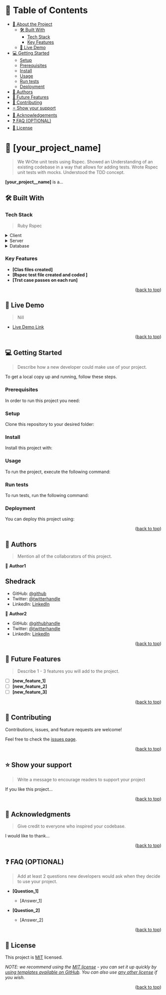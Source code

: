 <a name="readme-top"></a>


<div align="center">
  
  <br/>


</div>

<!-- TABLE OF CONTENTS -->

# 📗 Table of Contents

- [📖 About the Project](#about-project)
  - [🛠 Built With](#built-with)
    - [Tech Stack](#tech-stack)
    - [Key Features](#key-features)
  - [🚀 Live Demo](#live-demo)
- [💻 Getting Started](#getting-started)
  - [Setup](#setup)
  - [Prerequisites](#prerequisites)
  - [Install](#install)
  - [Usage](#usage)
  - [Run tests](#run-tests)
  - [Deployment](#triangular_flag_on_post-deployment)
- [👥 Authors](#authors)
- [🔭 Future Features](#future-features)
- [🤝 Contributing](#contributing)
- [⭐️ Show your support](#support)
- [🙏 Acknowledgements](#acknowledgements)
- [❓ FAQ (OPTIONAL)](#faq)
- [📝 License](#license)

<!-- PROJECT DESCRIPTION -->

# 📖 [your_project_name] <a name="about-project"></a>

> We WrOte unit tests using Rspec.
> Showed an Understanding of  an existing codebase in a way that allows for adding tests.
>Wrote Rspec unit tests with mocks.
>Understood the TDD concept.

**[your_project__name]** is a...

## 🛠 Built With <a name="built-with"></a>

### Tech Stack <a name="tech-stack"></a>
> Ruby
> Rspec

<details>
  <summary>Client</summary>
  <ul>
    <li><a href="https://reactjs.org/">React.js</a></li>
  </ul>
</details>

<details>
  <summary>Server</summary>
  <ul>
    <li><a href="https://expressjs.com/">Express.js</a></li>
  </ul>
</details>

<details>
<summary>Database</summary>
  <ul>
    <li><a href="https://www.postgresql.org/">PostgreSQL</a></li>
  </ul>
</details>

<!-- Features -->

### Key Features <a name="key-features"></a>


- **[Clas files created]**
- **[Rspec test file created and coded ]**
- **[Trst case passes on each run]**

<p align="right">(<a href="#readme-top">back to top</a>)</p>


## 🚀 Live Demo <a name="live-demo"></a>

> Nill

- [Live Demo Link](https://yourdeployedapplicationlink.com)

<p align="right">(<a href="#readme-top">back to top</a>)</p>

<!-- GETTING STARTED -->

## 💻 Getting Started <a name="getting-started"></a>

> Describe how a new developer could make use of your project.

To get a local copy up and running, follow these steps.

### Prerequisites

In order to run this project you need:

<!--
Example command:

```sh
 gem install rails
```
 -->

### Setup

Clone this repository to your desired folder:

<!--
Example commands:

```sh
  cd my-folder
  git clone git@github.com:myaccount/my-project.git
```
--->

### Install

Install this project with:

<!--
Example command:

```sh
  cd my-project
  gem install
```
--->

### Usage

To run the project, execute the following command:

<!--
Example command:

```sh
  rails server
```
--->

### Run tests

To run tests, run the following command:

<!--
Example command:

```sh
  bin/rails test test/models/article_test.rb
```
--->

### Deployment

You can deploy this project using:

<!--
Example:

```sh

```
 -->

<p align="right">(<a href="#readme-top">back to top</a>)</p>

<!-- AUTHORS -->

## 👥 Authors <a name="authors"></a>

> Mention all of the collaborators of this project.

👤 **Author1**
 ## Shedrack
- GitHub: [@github](https://github.com/Shedrack-Sunday)
- Twitter: [@twitterhandle](https://twitter.com/DeleSundayS)
- LinkedIn: [LinkedIn](https://linkedin.com/in/Shedrack-Sunday)

👤 **Author2**

- GitHub: [@githubhandle](https://github.com/githubhandle)
- Twitter: [@twitterhandle](https://twitter.com/twitterhandle)
- LinkedIn: [LinkedIn](https://linkedin.com/in/linkedinhandle)

<p align="right">(<a href="#readme-top">back to top</a>)</p>

<!-- FUTURE FEATURES -->

## 🔭 Future Features <a name="future-features"></a>

> Describe 1 - 3 features you will add to the project.

- [ ] **[new_feature_1]**
- [ ] **[new_feature_2]**
- [ ] **[new_feature_3]**

<p align="right">(<a href="#readme-top">back to top</a>)</p>

<!-- CONTRIBUTING -->

## 🤝 Contributing <a name="contributing"></a>

Contributions, issues, and feature requests are welcome!

Feel free to check the [issues page](../../issues/).

<p align="right">(<a href="#readme-top">back to top</a>)</p>

<!-- SUPPORT -->

## ⭐️ Show your support <a name="support"></a>

> Write a message to encourage readers to support your project

If you like this project...

<p align="right">(<a href="#readme-top">back to top</a>)</p>

<!-- ACKNOWLEDGEMENTS -->

## 🙏 Acknowledgments <a name="acknowledgements"></a>

> Give credit to everyone who inspired your codebase.

I would like to thank...

<p align="right">(<a href="#readme-top">back to top</a>)</p>

<!-- FAQ (optional) -->

## ❓ FAQ (OPTIONAL) <a name="faq"></a>

> Add at least 2 questions new developers would ask when they decide to use your project.

- **[Question_1]**

  - [Answer_1]

- **[Question_2]**

  - [Answer_2]

<p align="right">(<a href="#readme-top">back to top</a>)</p>

<!-- LICENSE -->

## 📝 License <a name="license"></a>

This project is [MIT](./LICENSE) licensed.

_NOTE: we recommend using the [MIT license](https://choosealicense.com/licenses/mit/) - you can set it up quickly by [using templates available on GitHub](https://docs.github.com/en/communities/setting-up-your-project-for-healthy-contributions/adding-a-license-to-a-repository). You can also use [any other license](https://choosealicense.com/licenses/) if you wish._

<p align="right">(<a href="#readme-top">back to top</a>)</p>
